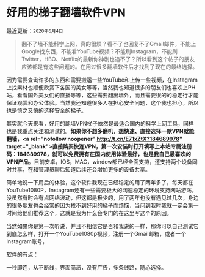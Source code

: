 # 好用的梯子翻墙软件VPN
最近更新：`2020年6月4日`

>翻不了墙不能科学上网，真的很烦？看不了也回复不了Gmail邮件，不能上Google找东西，不能看YouTube视频？不能刷Instagram，不能刷Twitter，HBO、Netflix的最新你神剧也追不了？所以看到这个帖子的朋友应该都是有这些问题的。在用过很多翻墙软件后才找到了现在的最终选择。


因为需要查询许多的东西和需要搬运一些YouTube和上传一些视频，在Instagram上找素材也顺便欣赏下各国的美女等等，当然我也知道很多的朋友们也喜欢上PH站，看看国外美女们的直播等等，这些需要翻出墙外，而且需要很的的稳定行才能保证观赏和办公体验。当然我还知道很多人在担心安全问题，这个我也担心，所以也是慎之又慎的选择安全的梯子。

其实就今天来看，好用的翻墙VPN梯子依然是最适合国内的科学上网工具，同样也是我重点关注和测试的。**如果你不想多磨叽，想快速、直接选择一款VPN就能翻墙，<a rel="nofollow noopener" http://t.cn/E71xZtX?184689978" target="_blank">直接购买快连VPN</a>，第一次安装时打开填写上本站专属注册码：184689978，就可以免费拥有在国内使用体验最好，也是我自己最喜欢的VPN产品**。目前安卓，IOS，MAC，window都已经全面支持，还支持两个设备同时共享，在和管理员聊后知道后续还会增加更多的设备共享。
  
简单地说一下用后的体验，这个软件我现在已经稳定的用了两年多了，每天都在YouTube1080P，Instagram还有一些需要极大的网速稳定的环境支持网站游荡，没虽然有时会有点网络波动，但这都是极少的，用了两年也没有遇见过几次，身边的很多朋友也会经常的因为找不到好用的梯子而烦恼，当问到我时我就一定会第一时间给他们推荐这个，这就是我为什么会专门的在这里写这个的原因。

当然如果你是第一次听说，并且不相信它是否和我说的一样，那你可以自己测试它到底怎么样，打开一个YouTube1080p视频，注册一个Gmail邮箱，或者一个Instagram账号，



软件的有点：

一秒即连，从不断线，界面简洁，没有广告，多条线路，随心选择。
